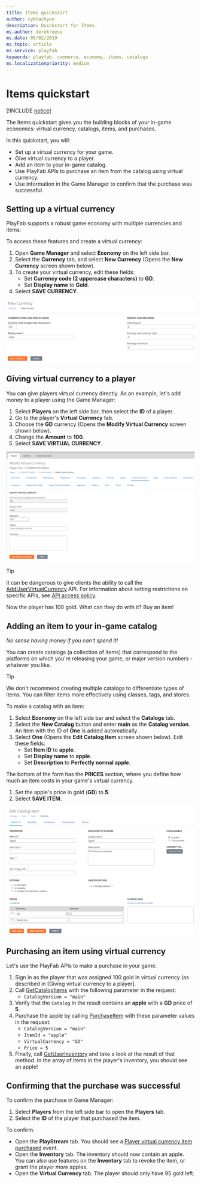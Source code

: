 ```yaml
---
title: Items quickstart
author: cybtachyon
description: Quickstart for Items.
ms.author: derekreese
ms.date: 05/02/2019
ms.topic: article
ms.service: playfab
keywords: playfab, commerce, economy, items, catalogs
ms.localizationpriority: medium
---
```


# Items quickstart

[!INCLUDE [notice](../../../includes/_economy-deprecation.md)]

The Items quickstart gives you the building blocks of your in-game economics: virtual currency, catalogs, items, and purchases.

In this quickstart, you will:

* Set up a virtual currency for your game.
* Give virtual currency to a player.
* Add an item to your in-game catalog.
* Use PlayFab APIs to purchase an item from the catalog using virtual currency.
* Use information in the Game Manager to confirm that the purchase was successful.

## Setting up a virtual currency

PlayFab supports a robust game economy with multiple currencies and items.

To access these features and create a virtual currency:

1. Open **Game Manager** and select **Economy** on the left side bar.
1. Select the **Currency** tab, and select **New Currency** (Opens the **New Currency** screen shown below).
1. To create your virtual currency, edit these fields:
    * Set **Currency code (2 uppercase characters)** to **GD**.
    * Set **Display name** to **Gold**.
1. Select **SAVE CURRENCY**.

![Save New Currency](../media/tutorials/game-manager-economy-currency-new-currency.png)

## Giving virtual currency to a player

You can give players virtual currency directly. As an example, let's add money to a player using the Game Manager:

1. Select **Players** on the left side bar, then select the **ID** of a player.
2. Go to the player's **Virtual Currency** tab.
3. Choose the **GD** currency (Opens the **Modify Virtual Currency** screen shown below).
4. Change the **Amount** to **100**.
5. Select **SAVE VIRTUAL CURRENCY**.

![Modify Currency](../media/tutorials/game-manager-players-modify-virtual-currency.png)

> [!TIP]  
> It can be dangerous to give clients the ability to call the [AddUserVirtualCurrency](xref:titleid.playfabapi.com.client.playeritemmanagement.adduservirtualcurrency) API. For information about setting restrictions on specific APIs, see [API access policy](../../../api-references/api-access-policy.md).

Now the player has 100 gold. What can they do with it? Buy an item!

## Adding an item to your in-game catalog

_No sense having money if you can't spend it!_

You can create catalogs (a collection of items) that correspond to the platforms on which you're releasing your game, or major version numbers - whatever you like.

> [!TIP]
> We don't recommend creating multiple catalogs to differentiate types of items. You can filter items more effectively using classes, tags, and stores.

To make a catalog with an item:

1. Select **Economy** on the left side bar and select the **Catalogs** tab.
1. Select the **New Catalog** button and enter **main** as the **Catalog version**. An item with the ID of **One** is added automatically.
1. Select **One** (Opens the **Edit Catalog Item** screen shown below). Edit these fields:
    * Set **Item ID** to **apple**.
    * Set **Display name** to **apple**.
    * Set **Description** to **Perfectly normal apple**.

The bottom of the form has the **PRICES** section, where you define how much an item costs in your game's virtual currency.

1. Set the apple's price in gold (**GD**) to **5**.
1. Select **SAVE ITEM**.

![Add to Catalog](../media/tutorials/game-manager-economy-catalogs-edit-catalog-item.png)

## Purchasing an item using virtual currency

Let's use the PlayFab APIs to make a purchase in your game.

1. Sign in as the player that was assigned 100 gold in virtual currency (as described in [Giving virtual currency to a player].
1. Call [GetCatalogItems](xref:titleid.playfabapi.com.client.title-widedatamanagement.getcatalogitems) with the following parameter in the request:
    * `CatalogVersion = "main"`
1. Verify that the `Catalog` in the result contains an **apple** with a **GD** price of **5**.
1. Purchase the apple by calling [PurchaseItem](xref:titleid.playfabapi.com.client.playeritemmanagement.purchaseitem) with these parameter values in the request:
    * `CatalogVersion = "main"`
    * `ItemId = "apple"`
    * `VirtualCurrency = "GD"`
    * `Price = 5`
1. Finally, call [GetUserInventory](xref:titleid.playfabapi.com.client.playeritemmanagement.getuserinventory) and take a look at the result of that method. In the array of items in the player's inventory, you should see an apple!

## Confirming that the purchase was successful

To confirm the purchase in Game Manager:

1. Select **Players** from the left side bar to open the **Players** tab.
2. Select the **ID** of the player that purchased the item.

To confirm:

* Open the **PlayStream** tab. You should see a [Player virtual currency item purchased](../../../api-references/events/player-vc-item-purchased.md) event.
* Open the **Inventory** tab. The inventory should now contain an apple. You can also use features on the **Inventory** tab to revoke the item, or grant the player _more_ apples.
* Open the **Virtual Currency** tab. The player should only have 95 gold left.
